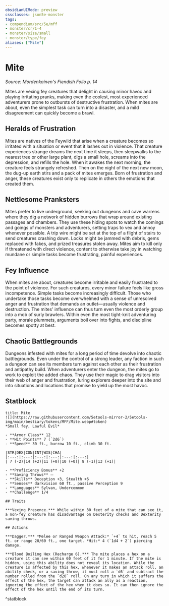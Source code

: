 ```yaml
---
obsidianUIMode: preview
cssclasses: json5e-monster
tags:
- compendium/src/5e/mff
- monster/cr/1-4
- monster/size/small
- monster/type/fey
aliases: ["Mite"]
---
```

# Mite
*Source: Mordenkainen's Fiendish Folio p. 14*  

Mites are vexing fey creatures that delight in causing minor havoc and playing irritating pranks, making even the coolest, most experienced adventurers prone to outbursts of destructive frustration. When mites are about, even the simplest task can turn into a disaster, and a mild disagreement can quickly become a brawl.

## Heralds of Frustration

Mites are natives of the Feywild that arise when a creature becomes so irritated with a situation or event that it lashes out in violence. That creature experiences strange dreams the next time it sleeps, then sleepwalks to the nearest tree or other large plant, digs a small hole, screams into the depression, and refills the hole. When it awakes the next morning, the creature feels strangely refreshed. Then on the night of the next new moon, the dug-up earth stirs and a pack of mites emerges. Born of frustration and anger, these creatures exist only to replicate in others the emotions that created them.

## Nettlesome Pranksters

Mites prefer to live underground, seeking out dungeons and cave warrens where they dig a network of hidden burrows that wrap around existing passages and chambers. They use these hiding spots to watch the comings and goings of monsters and adventurers, setting traps to vex and annoy whenever possible. A trip wire might be set at the top of a flight of stairs to send creatures crashing down. Locks might be jammed with debris, gems replaced with fakes, and prized treasures stolen away. Mites aim to kill only if threatened with direct violence, content to otherwise take joy in watching mundane or simple tasks become frustrating, painful experiences.

## Fey Influence

When mites are about, creatures become irritable and easily frustrated to the point of violence. For such creatures, every minor failure feels like gross incompetence. Simple tasks become increasingly difficult. Those who undertake those tasks become overwhelmed with a sense of unresolved anger and frustration that demands an outlet—usually violence and destruction. The mites' influence can thus turn even the most orderly group into a mob of surly brawlers. Within even the most tight-knit adventuring party, morale plummets, arguments boil over into fights, and discipline becomes spotty at best.

## Chaotic Battlegrounds

Dungeons infested with mites for a long period of time devolve into chaotic battlegrounds. Even under the control of a strong leader, any faction in such a dungeon can see its members turn against each other as their frustration and antipathy build. When adventurers enter the dungeon, the mites go to work to exploit the added chaos. They use their magic to drag visitors into their web of anger and frustration, luring explorers deeper into the site and into situations and locations that promise to yield up the most havoc.

## Statblock

```ad-statblock
title: Mite
![](https://raw.githubusercontent.com/5etools-mirror-2/5etools-img/main/bestiary/tokens/MFF/Mite.webp#token)
*Small fey, Lawful Evil*

- **Armor Class** 12
- **Hit Points** 7 (`2d6`)
- **Speed** 30 ft., burrow 10 ft., climb 30 ft.

|STR|DEX|CON|INT|WIS|CHA|
|:---:|:---:|:---:|:---:|:---:|:---:|
| 7 (-2)|14 (+2)|11 (+0)|10 (+0)| 8 (-1)|13 (+1)|

- **Proficiency Bonus** +2
- **Saving Throws** ⏤
- **Skills** Deception +3, Stealth +6
- **Senses** darkvision 60 ft., passive Perception 9
- **Languages** Sylvan, Undercommon
- **Challenge** 1/4

## Traits

***Vexing Presence.*** While within 30 feet of a mite that can see it, a non-fey creature has disadvantage on Dexterity checks and Dexterity saving throws.

## Actions

***Dagger.*** *Melee or Ranged Weapon Attack:* `+4` to hit, reach 5 ft. or range 20/60 ft., one target. *Hit:* 4 (`1d4 + 2`) piercing damage.

***Blood Boiling Hex (Recharge 6).*** The mite places a hex on a creature it can see within 60 feet of it for 1 minute. If the mite is hidden, using this ability does not reveal its location. While the creature is affected by this hex, whenever it makes an attack roll, an ability check, or a saving throw, it must roll a `d6` and subtract the number rolled from the `d20` roll. On any turn in which it suffers the effect of the hex, the target can attack an ally as a reaction, ignoring the effect of the hex when it does so. It can then ignore the effect of the hex until the end of its turn.
```
^statblock